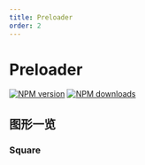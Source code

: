 ```yaml
---
title: Preloader
order: 2
---
```


# Preloader

[![NPM version][version-image]][version-url] [![NPM downloads][download-image]][download-url]

<!-- npm url -->

[version-image]: http://img.shields.io/npm/v/@arvinxu/preloader.svg?color=deepgreen&label=latest
[version-url]: http://npmjs.org/package/@arvinxu/preloader
[download-image]: https://img.shields.io/npm/dm/@arvinxu/preloader.svg
[download-url]: https://npmjs.org/package/@arvinxu/preloader

## 图形一览

### Square

<code src="./examples/Preloader/Square" />
